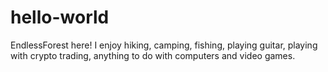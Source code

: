 # hello-world
EndlessForest here!
I enjoy hiking, camping, fishing, playing guitar, playing with crypto trading, anything to do with computers and video games.


